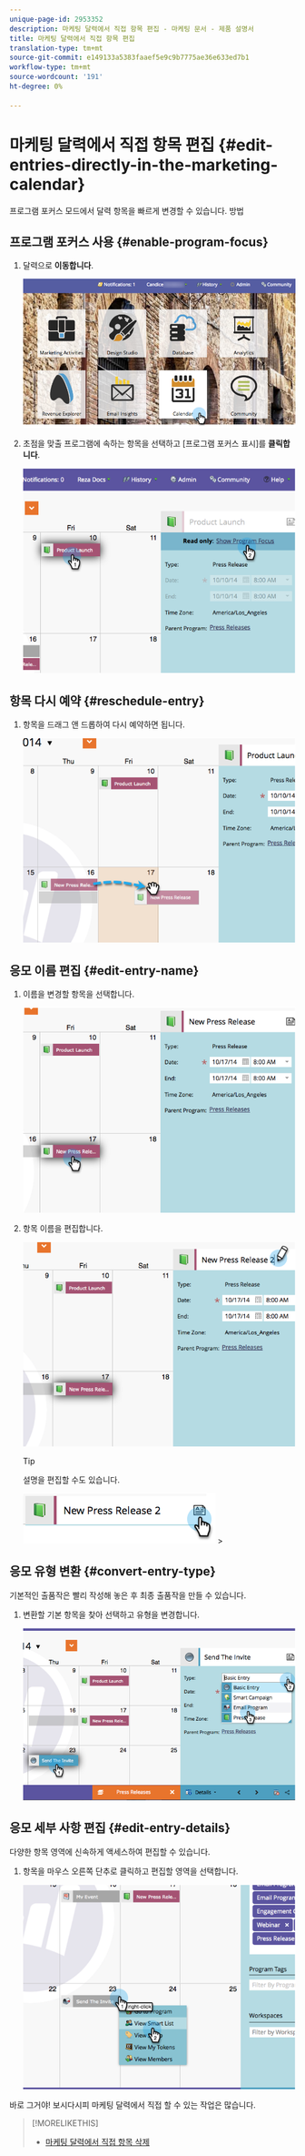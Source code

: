 ```yaml
---
unique-page-id: 2953352
description: 마케팅 달력에서 직접 항목 편집 - 마케팅 문서 - 제품 설명서
title: 마케팅 달력에서 직접 항목 편집
translation-type: tm+mt
source-git-commit: e149133a5383faaef5e9c9b7775ae36e633ed7b1
workflow-type: tm+mt
source-wordcount: '191'
ht-degree: 0%

---
```



# 마케팅 달력에서 직접 항목 편집 {#edit-entries-directly-in-the-marketing-calendar}

프로그램 포커스 모드에서 달력 항목을 빠르게 변경할 수 있습니다. 방법

## 프로그램 포커스 사용 {#enable-program-focus}

1. 달력으로 **이동합니다**.

   ![](assets/2017-05-10-15-30-47-3.png)

1. 초점을 맞출 프로그램에 속하는 항목을 선택하고 [프로그램 포커스 표시]를 **클릭합니다**.

   ![](assets/image2014-10-20-13-3a16-3a7.png)

## 항목 다시 예약 {#reschedule-entry}

1. 항목을 드래그 앤 드롭하여 다시 예약하면 됩니다.

   ![](assets/image2014-10-20-13-3a16-3a18.png)

## 응모 이름 편집 {#edit-entry-name}

1. 이름을 변경할 항목을 선택합니다.

   ![](assets/image2014-10-20-13-3a16-3a31.png)

1. 항목 이름을 편집합니다.

   ![](assets/image2014-10-20-13-3a16-3a42.png)

   >[!TIP]
   >
   >설명을 편집할 수도 있습니다.
   >
   >
   >![--](assets/image2014-10-20-13-3a16-3a56.png)   >

## 응모 유형 변환 {#convert-entry-type}

기본적인 출품작은 빨리 작성해 놓은 후 최종 출품작을 만들 수 있습니다.

1. 변환할 기본 항목을 찾아 선택하고 유형을 변경합니다.

   ![](assets/image2014-10-20-13-3a18-3a38.png)

## 응모 세부 사항 편집 {#edit-entry-details}

다양한 항목 영역에 신속하게 액세스하여 편집할 수 있습니다.

1. 항목을 마우스 오른쪽 단추로 클릭하고 편집할 영역을 선택합니다.

   ![](assets/image2014-10-20-13-3a18-3a48.png)

바로 그거야! 보시다시피 마케팅 달력에서 직접 할 수 있는 작업은 많습니다.

>[!MORELIKETHIS]
>
>* [마케팅 달력에서 직접 항목 삭제](https://community.marketo.com/MarketoArticle?id=kA050000000LPDyCAO)

>




